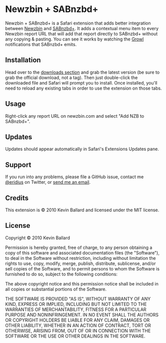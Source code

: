 Newzbin + SABnzbd+
=================

Newzbin + SABnzbd+ is a Safari extension that adds better integration between [Newzbin](http://newzbin.com/)
and [SABnzbd+](http://sabnzbd.org/). It adds a contextual menu item to every Newzbin report URL that will add
that report directly to SABnzbd+ without any copying & pasting. You can see it works by watching the
[Growl](http://www.growl.info) notifications that SABnzbd+ emits.

Installation
------------
Head over to the [downloads section][downloads] and grab the latest version (be sure to grab the official download, not a tag). Then just double-click the downloaded file and Safari will prompt you to install. Once installed, you'll need to reload any existing tabs in order to use the extension on those tabs.

Usage
-----
Right-click any report URL on newzbin.com and select "Add NZB to SABnzbd+".

Updates
-------
Updates should appear automatically in Safari's Extensions Updates pane.

Support
-------
If you run into any problems, please file a GitHub issue, contact me [@eridius][twitter] on Twitter, or [send me an email][email].

Credits
-------
This extension is © 2010 Kevin Ballard and licensed under the MIT license.

License
-------
Copyright © 2010 Kevin Ballard

Permission is hereby granted, free of charge, to any person
obtaining a copy of this software and associated documentation
files (the "Software"), to deal in the Software without
restriction, including without limitation the rights to use,
copy, modify, merge, publish, distribute, sublicense, and/or sell
copies of the Software, and to permit persons to whom the
Software is furnished to do so, subject to the following
conditions:

The above copyright notice and this permission notice shall be
included in all copies or substantial portions of the Software.

THE SOFTWARE IS PROVIDED "AS IS", WITHOUT WARRANTY OF ANY KIND,
EXPRESS OR IMPLIED, INCLUDING BUT NOT LIMITED TO THE WARRANTIES
OF MERCHANTABILITY, FITNESS FOR A PARTICULAR PURPOSE AND
NONINFRINGEMENT. IN NO EVENT SHALL THE AUTHORS OR COPYRIGHT
HOLDERS BE LIABLE FOR ANY CLAIM, DAMAGES OR OTHER LIABILITY,
WHETHER IN AN ACTION OF CONTRACT, TORT OR OTHERWISE, ARISING
FROM, OUT OF OR IN CONNECTION WITH THE SOFTWARE OR THE USE OR
OTHER DEALINGS IN THE SOFTWARE.

[twitter]: http://www.twitter.com/eridius
[email]: mailto:kevin@sb.org
[downloads]: http://github.com/kballard/Newzbin-SABnzbd.safariextz/downloads
